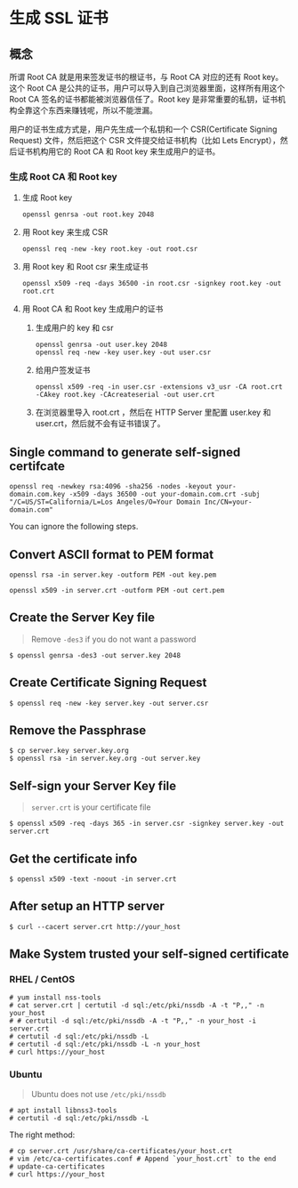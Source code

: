 # 生成 SSL 证书

## 概念

所谓 Root CA 就是用来签发证书的根证书，与 Root CA 对应的还有 Root key。这个 Root CA 是公共的证书，用户可以导入到自己浏览器里面，这样所有用这个 Root CA 签名的证书都能被浏览器信任了。Root key 是非常重要的私钥，证书机构全靠这个东西来赚钱呢，所以不能泄漏。

用户的证书生成方式是，用户先生成一个私钥和一个 CSR(Certificate Signing Request) 文件，然后把这个 CSR 文件提交给证书机构（比如 Lets Encrypt），然后证书机构用它的 Root CA 和 Root key 来生成用户的证书。

### 生成 Root CA 和 Root key


1. 生成 Root key

    ```
    openssl genrsa -out root.key 2048

    ```

2. 用 Root key 来生成 CSR

    ```
    openssl req -new -key root.key -out root.csr
    ```

3. 用 Root key 和 Root csr 来生成证书

    ```
    openssl x509 -req -days 36500 -in root.csr -signkey root.key -out root.crt
    ```

4. 用 Root CA 和 Root key 生成用户的证书

    1. 生成用户的 key 和 csr

        ```
        openssl genrsa -out user.key 2048
        openssl req -new -key user.key -out user.csr
        ```

    2. 给用户签发证书

        ```
        openssl x509 -req -in user.csr -extensions v3_usr -CA root.crt -CAkey root.key -CAcreateserial -out user.crt
        ```

    3. 在浏览器里导入 root.crt ，然后在 HTTP Server 里配置 user.key 和 user.crt，然后就不会有证书错误了。

## Single command to generate self-signed certifcate

```
openssl req -newkey rsa:4096 -sha256 -nodes -keyout your-domain.com.key -x509 -days 36500 -out your-domain.com.crt -subj "/C=US/ST=California/L=Los Angeles/O=Your Domain Inc/CN=your-domain.com"
```

You can ignore the following steps.

## Convert ASCII format to PEM format

```
openssl rsa -in server.key -outform PEM -out key.pem

openssl x509 -in server.crt -outform PEM -out cert.pem
```

## Create the Server Key file

> Remove `-des3` if you do not want a password

```
$ openssl genrsa -des3 -out server.key 2048
```

## Create Certificate Signing Request

```
$ openssl req -new -key server.key -out server.csr
```

## Remove the Passphrase

```
$ cp server.key server.key.org
$ openssl rsa -in server.key.org -out server.key
```

## Self-sign your Server Key file

> `server.crt` is your certificate file

```
$ openssl x509 -req -days 365 -in server.csr -signkey server.key -out server.crt
```

## Get the certificate info

```
$ openssl x509 -text -noout -in server.crt
```

## After setup an HTTP server

```
$ curl --cacert server.crt http://your_host
```

## Make System trusted your self-signed certificate

### RHEL / CentOS

```
# yum install nss-tools
# cat server.crt | certutil -d sql:/etc/pki/nssdb -A -t "P,," -n your_host
# # certutil -d sql:/etc/pki/nssdb -A -t "P,," -n your_host -i server.crt
# certutil -d sql:/etc/pki/nssdb -L
# certutil -d sql:/etc/pki/nssdb -L -n your_host
# curl https://your_host
```


### Ubuntu

> Ubuntu does not use `/etc/pki/nssdb`

```
# apt install libnss3-tools
# certutil -d sql:/etc/pki/nssdb -L
```

The right method:

```
# cp server.crt /usr/share/ca-certificates/your_host.crt
# vim /etc/ca-certificates.conf # Append `your_host.crt` to the end
# update-ca-certificates
# curl https://your_host
```
